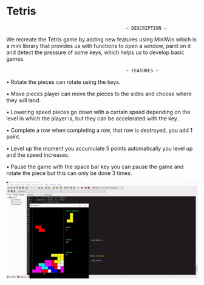 # Tetris

                                                ~ DESCRIPTION ~

We recreate the Tetris game by adding new features using MiniWin which is a mini library that provides us with functions to open a window, paint on it and detect the pressure of some keys, which helps us to develop basic games.


                                                ~ FEATURES ~

• Rotate
    the pieces can rotate using the keys.

• Move pieces
    player can move the pieces to the sides and choose where they will land.

• Lowering speed
    pieces go down with a certain speed depending on the level in which the player is, but they can be accelerated with the key.

• Complete a row
    when completing a row, that row is destroyed, you add 1 point.

• Level up
    the moment you accumulate 5 points automatically you level up and the speed increases.

• Pause the game
    with the space bar key you can pause the game and rotate the piece but this can only be done 3 times.


![game](/images/tetrisImage.jpg)
